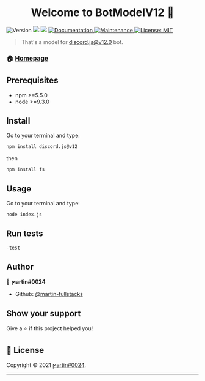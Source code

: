 <h1 align="center">Welcome to BotModelV12 👋</h1>
<p>
  <img alt="Version" src="https://img.shields.io/badge/version- 1.0.0-blue.svg?cacheSeconds=2592000" />
  <img src="https://img.shields.io/badge/npm-%3E%3D5.5.0-blue.svg" />
  <img src="https://img.shields.io/badge/node-%3E%3D9.3.0-blue.svg" />
  <a href="https://github.com/kefranabg/readme-md-generator#readme" target="_blank">
    <img alt="Documentation" src="https://img.shields.io/badge/documentation-yes-brightgreen.svg" />
  </a>
  <a href="https://github.com/kefranabg/readme-md-generator/graphs/commit-activity" target="_blank">
    <img alt="Maintenance" src="https://img.shields.io/badge/Maintained%3F-yes-green.svg" />
  </a>
  <a href="https://github.com/kefranabg/readme-md-generator/blob/master/LICENSE" target="_blank">
    <img alt="License: MIT" src="https://img.shields.io/github/license/martin-fullstacks/BotModelV12" />
  </a>
</p>

> That's a model for discord.js@v12.0 bot.

### 🏠 [Homepage](https://github.com/martin-fullstacks/BotModel-v12)

## Prerequisites

- npm >=5.5.0
- node >=9.3.0

## Install

Go to your terminal and type:
```sh
npm install discord.js@v12
```
then 
```sh
npm install fs
```

## Usage
Go to your terminal and type:

```sh
node index.js
```

## Run tests

```sh
-test
```

## Author

👤 **ϻartin#0024**

* Github: [@martin-fullstacks](https://github.com/martin-fullstacks)

## Show your support

Give a ⭐️ if this project helped you!

## 📝 License

Copyright © 2021 [ϻartin#0024](https://github.com/martin-fullstacks).<br />

***
